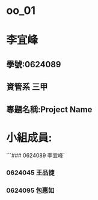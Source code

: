 # oo_01
# 李宜峰
## 學號:0624089
## 資管系 三甲
## 專題名稱:Project Name
# 小組成員:
```### 0624089 李宜峰`
### 0624045 王品捷
### 0624095 包惠如 
